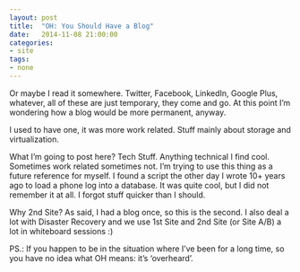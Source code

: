 ```yaml
---
layout: post
title:  "OH: You Should Have a Blog"
date:   2014-11-08 21:00:00
categories:
- site
tags: 
- none
---
```


Or maybe I read it somewhere. Twitter, Facebook, LinkedIn, Google Plus, whatever, all of these are just temporary, they come and go. At this point I’m wondering how a blog would be more permanent, anyway. 

I used to have one, it was more work related. Stuff mainly about storage and virtualization. 

What I’m going to post here? Tech Stuff. Anything technical I find cool. Sometimes work related sometimes not. I’m trying to use this thing as a future reference for myself. I found a script the other day I wrote 10+ years ago to load a phone log into a database. It was quite cool, but I did not remember it at all. I forgot stuff quicker than I should. 

Why 2nd Site? As said, I had a blog once, so this is the second. I also deal a lot with Disaster Recovery and we
use 1st Site and 2nd Site (or Site A/B) a lot in whiteboard sessions :)

PS.: If you happen to be in the situation where I’ve been for a long time, so you have no idea what OH means: it’s ‘overheard’. 

<!--more-->


